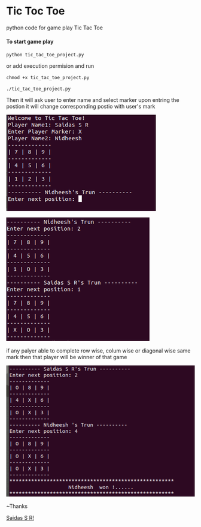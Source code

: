 # Tic Toc Toe
python code for game play Tic Tac Toe
#### To start game play

```
python tic_tac_toe_project.py 
```
or add execution permision and run
```
chmod +x tic_tac_toe_project.py  
```
```
./tic_tac_toe_project.py 
```
Then it will ask user to enter name and select marker upon entring the postion it will change corresponding postio with user's mark

![alt text](https://raw.githubusercontent.com/srsaidas/TicTocToe/master/image/tictoctoe_1.png)

![alt text](https://raw.githubusercontent.com/srsaidas/TicTocToe/master/image/tictoctoe_2.png)

if any palyer able to complete row wise, colum wise or diagonal wise same mark then that player will be winner of that game 

![alt text](https://raw.githubusercontent.com/srsaidas/TicTocToe/master/tictoctoe_3.png)


~Thanks

[Saidas S R!](https://www.linkedin.com/in/saidassr/)
